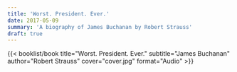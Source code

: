 ```yaml
---
title: 'Worst. President. Ever.'
date: 2017-05-09
summary: 'A biography of James Buchanan by Robert Strauss'
draft: true
---
```


{{< booklist/book
title="Worst. President. Ever."
subtitle="James Buchanan"
author="Robert Strauss"
cover="cover.jpg"
format="Audio" >}}
